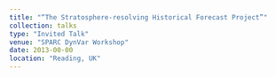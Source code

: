 ```yaml
---
title: "“The Stratosphere-resolving Historical Forecast Project”"
collection: talks
type: "Invited Talk"
venue: "SPARC DynVar Workshop"
date: 2013-00-00
location: "Reading, UK"
---
```

